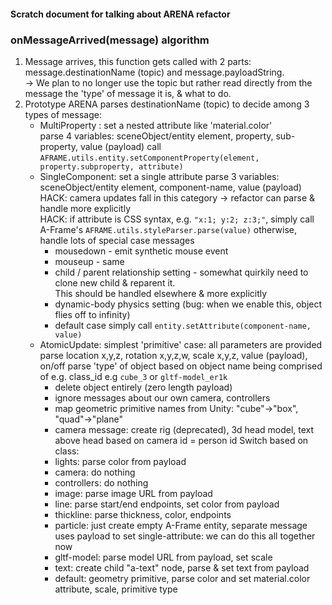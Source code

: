#### Scratch document for talking about ARENA refactor

### onMessageArrived(message) algorithm

  1. Message arrives, this function gets called with 2 parts: message.destinationName (topic) and message.payloadString.  
  -> We plan to no longer use the topic but rather read directly from the message the 'type' of message it is, & what to do.
  2. Prototype ARENA parses destinationName (topic) to decide among 3 types of message:
      - MultiProperty : set a nested attribute like 'material.color'  
        parse 4 variables: sceneObject/entity element, property, sub-property, value (payload)
  call `AFRAME.utils.entity.setComponentProperty(element, property.subproperty, attribute)`
      - SingleComponent: set a single attribute
  parse 3 variables: sceneObject/entity element, component-name, value (payload)  
  HACK: camera updates fall in this category -> refactor can parse & handle more explicitly  
  HACK: if attribute is CSS syntax, e.g. `"x:1; y:2; z:3;"`, simply call A-Frame's `AFRAME.utils.styleParser.parse(value)`
  otherwise, handle lots of special case messages
        - mousedown - emit synthetic mouse event
        - mouseup - same
        - child / parent relationship setting - somewhat quirkily need to clone new child & reparent it.  
          This should be handled elsewhere & more explicitly
        - dynamic-body physics setting (bug: when we enable this, object flies off to infinity)
        - default case
        simply call `entity.setAttribute(component-name, value)`
      - AtomicUpdate: simplest 'primitive' case: all parameters are provided  
        parse location x,y,z, rotation x,y,z,w, scale x,y,z, value (payload), on/off
        parse 'type' of object based on object name being comprised of e.g. class_id e.g `cube_3` or `gltf-model_er1k`
        - delete object entirely (zero length payload)
        - ignore messages about our own camera, controllers
        - map geometric primitive names from Unity: "cube"->"box", "quad"->"plane"
        - camera message: create rig (deprecated), 3d head model, text above head based on camera id = person id
      Switch based on class:
        - lights: parse color from payload
        - camera: do nothing
        - controllers: do nothing
        - image: parse image URL from payload
        - line: parse start/end endpoints, set color from payload
        - thickline: parse thickness, color, endpoints
        - particle: just create empty A-Frame entity, separate message uses payload to set single-attribute: we can do this all together now
        - gltf-model: parse model URL from payload, set scale
        - text: create child "a-text" node, parse & set text from payload
        - default: geometry primitive, parse color and set material.color attribute, scale, primitive type
